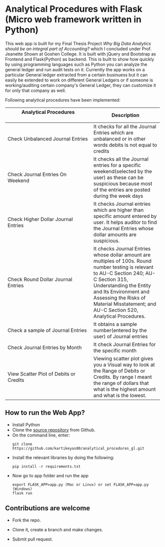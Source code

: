 # Analytical Procedures with Flask (Micro web framework written in Python)
 
This web app is built for my Final Thesis Project *Why Big Data Analytics should be an integral part of Accounting?* which I concluded under Prof. Jeanette Shown at Goshen College. It is built with jQuery and Bootstrap as Frontend and Flask(Python) as backend. This is built to show how quickly by using programming languages such as Python you can analyze the general ledger and run audit tests on it. Currently the app works on a particular General ledger extracted from a certain businuess but it can easily be extended to work on different General Ledgers or if someone is working/auditing certain company's General Ledger, they can customize it for only that company as well.

Following analytical procedures have been implemented:

| Analytical Procedures &nbsp;&nbsp;&nbsp;&nbsp;&nbsp;&nbsp;&nbsp;&nbsp;&nbsp;&nbsp;&nbsp;&nbsp;&nbsp;&nbsp;&nbsp;&nbsp;&nbsp;&nbsp;&nbsp;&nbsp;&nbsp;&nbsp;&nbsp;&nbsp;&nbsp;&nbsp;&nbsp;&nbsp;&nbsp;&nbsp;&nbsp;&nbsp;&nbsp;&nbsp;&nbsp;&nbsp;&nbsp;&nbsp;&nbsp;&nbsp;&nbsp;&nbsp;&nbsp;&nbsp;&nbsp;&nbsp;&nbsp;&nbsp;&nbsp;&nbsp;&nbsp;&nbsp;&nbsp;&nbsp;&nbsp;&nbsp;&nbsp;&nbsp;&nbsp;&nbsp;| Description |
|----------------|-------------|
|Check Unbalanced Journal Entries| It checks for all the Journal Entries which are unbalanced or in other words debits is not equal to credits|
|Check Journal Entries On Weekend|It checks all the Journal entries for a specific weekend(selected by the user) as these can be suspicious because most of the entries are posted during the week days|
|Check Higher Dollar Journal Entries|It checks Journal entries which are higher than specific amount entered by user. It helps auditor to find the Journal Entries whose dollar amounts are suspicious.|
|Check Round Dollar Journal Entries|It checks Journal Entries whose dollar amount are multiples of 100s. Round number testing is relevant to AU-C Section 240; AU-C Section 315, Understanding the Entity and Its Environment and Assessing the Risks of Material Misstatement; and AU-C Section 520, Analytical Procedures.|
|Check a sample of Journal Entries|It obtains a sample number(entered by the user) of Journal entries|
|Check Journal Entries by Month|It check Journal Entries for the specific month|
|View Scatter Plot of Debits or Credits|Viewing scatter plot gives you a Visual way to look at the Range of Debits or Credits. By range I meant the range of dollars that what is the highest amount and what is the lowest.|


## How to run the Web App?

* Install Python
* Clone the [source repository](https://github.com/kartikeyas00/analytical_procedures_gl) from Github.
* On the command line, enter:
    ````
    git clone https://github.com/kartikeyas00/analytical_procedures_gl.git
    ````
* Install the relevant libraries by doing the following:
    ````
    pip install -r requirements.txt
    ````
* Now go to app folder and run the app
    ````
    export FLASK_APP=app.py (Mac or Linux) or set FLASK_APP=app.py (Windows)
    flask run
    ````

## Contributions are welcome

* Fork the repo.

* Clone it, create a branch and make changes.

* Submit pull request.



